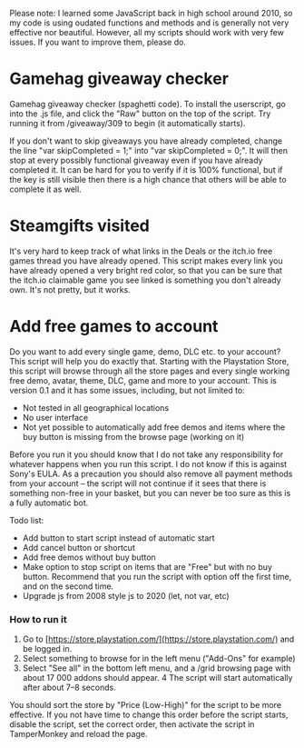 Please note: I learned some JavaScript back in high school around 2010, so my code is using oudated functions and methods and is generally not very effective nor beautiful. However, all my scripts should work with very few issues. If you want to improve them, please do.

# Gamehag giveaway checker
Gamehag giveaway checker (spaghetti code). To install the userscript, go into the .js file, and click the "Raw" button on the top of the script. Try running it from /giveaway/309 to begin (it automatically starts).

If you don't want to skip giveaways you have already completed, change the line "var skipCompleted = 1;" into "var skipCompleted = 0;". It will then stop at every possibly functional giveaway even if you have already completed it. It can be hard for you to verify if it is 100% functional, but if the key is still visible then there is a high chance that others will be able to complete it as well.

# Steamgifts visited
It's very hard to keep track of what links in the Deals or the itch.io free games thread you have already opened. This script makes every link you have already opened a very bright red color, so that you can be sure that the itch.io claimable game you see linked is something you don't already own. It's not pretty, but it works.  

# Add free games to account
Do you want to add every single game, demo, DLC etc. to your account? This script will help you do exactly that. Starting with the Playstation Store, this script will browse through all the store pages and every single working free demo, avatar, theme, DLC, game and more to your account. This is version 0.1 and it has some issues, including, but not limited to:

- Not tested in all geographical locations
- No user interface
- Not yet possible to automatically add free demos and items where the buy button is missing from the browse page (working on it)

Before you run it you should know that I do not take any responsibility for whatever happens when you run this script. I do not know if this is against Sony's EULA. As a precaution you should also remove all payment methods from your account – the script will not continue if it sees that there is something non-free in your basket, but you can never be too sure as this is a fully automatic bot.

Todo list:
- Add button to start script instead of automatic start
- Add cancel button or shortcut
- Add free demos without buy button
- Make option to stop script on items that are "Free" but with no buy button. Recommend that you run the script with option off the first time, and on the second time.
- Upgrade js from 2008 style js to 2020 (let, not var, etc)

### How to run it
1. Go to [https://store.playstation.com/](https://store.playstation.com/) and be logged in.
2. Select something to browse for in the left menu ("Add-Ons" for example)
3. Select "See all" in the bottom left menu, and a /grid browsing page with about 17 000 addons should appear.
4 The script will start automatically after about 7–8 seconds.

You should sort the store by "Price (Low-High)" for the script to be more effective. If you not have time to change this order before the script starts, disable the script, set the correct order, then activate the script in TamperMonkey and reload the page.
